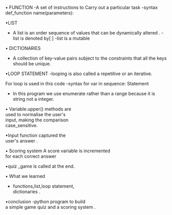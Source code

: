 • FUNCTION 
-A set of instructions to Carry out a particular task 
-syntax
     def_function name(parameters):


•LIST
- A list is an order sequence of values that can be dynamically altered .
-list is denoted by[ ]
-list is a mutable 



• DICTIONARIES 
- A collection of key-value pairs subject to the constraints that all the keys should be unique.


 
•LOOP STATEMENT 
-looping is also called a repetitive or an iterative.

 
For loop is used in this code
-syntax 
   for var in sequence:
       Statement 


- In this program we use enumerate rather than a range because it is string not a integer.


• Variable.upper() methods are        
   used to normalise the user's       
   input, making the comparison    
    case_sensitive.


•Input function captured the      
    user's answer .


• Scoring system 
   A score variable is incremented     
    for each correct answer


•quiz _game is called at the end.

• What we learned 
- functions,list,loop statement,   
         dictionaries .

•conclusion
 -python program to build        
   a simple game quiz and a 
      scoring system .



